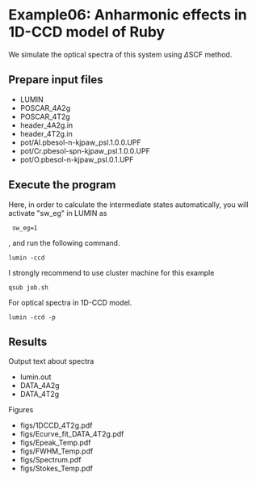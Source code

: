 # Example06: Anharmonic effects in 1D-CCD model of Ruby
We simulate the optical spectra of this system using ${\Delta}$SCF method.

## Prepare input files
- LUMIN
- POSCAR_4A2g
- POSCAR_4T2g
- header_4A2g.in
- header_4T2g.in
- pot/Al.pbesol-n-kjpaw_psl.1.0.0.UPF
- pot/Cr.pbesol-spn-kjpaw_psl.1.0.0.UPF
- pot/O.pbesol-n-kjpaw_psl.0.1.UPF

## Execute the program
Here, in order to calculate the intermediate states automatically, you will activate "sw_eg" in LUMIN as
```shell-session
 sw_eg=1
```
, and run the following command.
```shell-session
lumin -ccd
```

I strongly recommend to use cluster machine for this example
```shell-session
qsub job.sh
```

For optical spectra in 1D-CCD model.
```shell-session
lumin -ccd -p
```

## Results
Output text about spectra
- lumin.out
- DATA_4A2g
- DATA_4T2g

Figures
- figs/1DCCD_4T2g.pdf
- figs/Ecurve_fit_DATA_4T2g.pdf
- figs/Epeak_Temp.pdf
- figs/FWHM_Temp.pdf
- figs/Spectrum.pdf
- figs/Stokes_Temp.pdf
